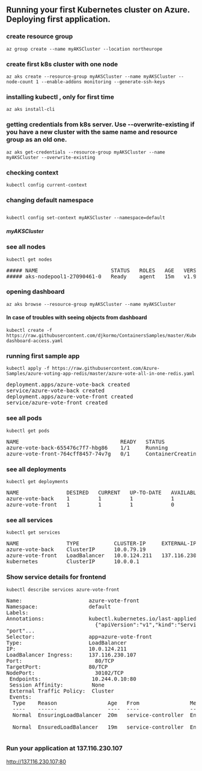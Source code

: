 
## Running your first Kubernetes cluster on Azure. Deploying first application.


### create resource group 
```console
az group create --name myAKSCluster --location northeurope
```

### create first k8s cluster  with one node
```console
az aks create --resource-group myAKSCluster --name myAKSCluster --node-count 1 --enable-addons monitoring --generate-ssh-keys
```

### installing kubectl  , only for first time
```console
az aks install-cli
```
### getting credentials from k8s server. Use --overwrite-existing if you have a new cluster with the same name and resource group as an old one.
```console
az aks get-credentials --resource-group myAKSCluster --name myAKSCluster --overwrite-existing
```

### checking context
```console
kubectl config current-context
```

### changing default namespace
```console

kubectl config set-context myAKSCluster --namespace=default

```


##### myAKSCluster

### see all nodes

```console
kubectl get nodes
```
<pre>
##### NAME                       STATUS   ROLES   AGE   VERSION
##### aks-nodepool1-27090461-0   Ready    agent   15m   v1.9.11
</pre>

### opening dashboard

```console
az aks browse --resource-group myAKSCluster --name myAKSCluster
```

#### In case of troubles with seeing objects from dashboard

```console
kubectl create -f https://raw.githubusercontent.com/djkormo/ContainersSamples/master/Kubernetes/AKS/kube-dashboard-access.yaml
```


### running  first sample app

```console
kubectl apply -f https://raw.githubusercontent.com/Azure-Samples/azure-voting-app-redis/master/azure-vote-all-in-one-redis.yaml
```
<pre>
deployment.apps/azure-vote-back created
service/azure-vote-back created
deployment.apps/azure-vote-front created
service/azure-vote-front created
</pre>
### see all pods

```console
kubectl get pods
```
<pre>
NAME                                READY   STATUS              RESTARTS   AGE
azure-vote-back-655476c7f7-hbg86    1/1     Running             0          2m49s
azure-vote-front-764cff8457-74v7g   0/1     ContainerCreating   0          2m49s
</pre>

### see all deployments

```console
kubectl get deployments
```
<pre>
NAME               DESIRED   CURRENT   UP-TO-DATE   AVAILABLE   AGE
azure-vote-back    1         1         1            1           3m59s
azure-vote-front   1         1         1            0           3m59s
</pre>

### see all services 

```console
kubectl get services 
```
<pre>
NAME               TYPE           CLUSTER-IP     EXTERNAL-IP       PORT(S)        AGE
azure-vote-back    ClusterIP      10.0.79.19     <none>            6379/TCP       3m16s
azure-vote-front   LoadBalancer   10.0.124.211   137.116.230.107   80:30102/TCP   3m15s
kubernetes         ClusterIP      10.0.0.1       <none>            443/TCP        18m
</pre>

### Show service details for  frontend
```console
kubectl describe services azure-vote-front
```
<pre>
Name:                     azure-vote-front
Namespace:                default
Labels:                   <none>
Annotations:              kubectl.kubernetes.io/last-applied-configuration:
                            {"apiVersion":"v1","kind":"Service","metadata":{"annotations":{},"name":"azure-vote-front","namespace":"default"},"spec":{"ports":[{
"port"...
Selector:                 app=azure-vote-front
Type:                     LoadBalancer
IP:                       10.0.124.211
LoadBalancer Ingress:     137.116.230.107
Port:                     <unset>  80/TCP
TargetPort:               80/TCP
NodePort:                 <unset>  30102/TCP
 Endpoints:                10.244.0.10:80
 Session Affinity:         None 
 External Traffic Policy:  Cluster
 Events:
  Type    Reason                Age   From                Message
  ----    ------                ----  ----                -------
  Normal  EnsuringLoadBalancer  20m   service-controller  Ensuring load balancer

  Normal  EnsuredLoadBalancer   19m   service-controller  Ensured load balancer
 </pre> 
  
### Run your application at 137.116.230.107
  
http://137.116.230.107:80





